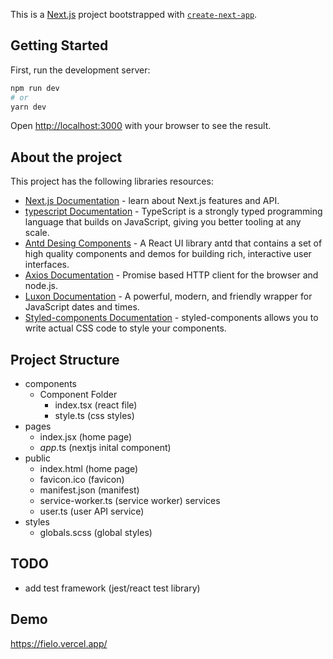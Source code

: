 This is a [Next.js](https://nextjs.org/) project bootstrapped with [`create-next-app`](https://github.com/vercel/next.js/tree/canary/packages/create-next-app).

## Getting Started

First, run the development server:

```bash
npm run dev
# or
yarn dev
```

Open [http://localhost:3000](http://localhost:3000) with your browser to see the result.

## About the project

This project has the following libraries resources:

- [Next.js Documentation](https://nextjs.org/docs) - learn about Next.js features and API.
- [typescript Documentation](https://www.typescriptlang.org/docs/) - TypeScript is a strongly typed programming language that builds on JavaScript, giving you better tooling at any scale.
- [Antd Desing Components](https://ant.design/components/overview/) - A React UI library antd that contains a set of high quality components and demos for building rich, interactive user interfaces.
- [Axios Documentation](https://axios-http.com/ptbr/docs/intro) - Promise based HTTP client for the browser and node.js.
- [Luxon Documentation](https://moment.github.io/luxon/#/?id=luxon) - A powerful, modern, and friendly wrapper for JavaScript dates and times.
- [Styled-components Documentation](https://styled-components.com/docs) - styled-components allows you to write actual CSS code to style your components.

## Project Structure

- components
  - Component Folder
    - index.tsx (react file)
    - style.ts (css styles)
- pages
  - index.jsx (home page)
  - _app_.ts  (nextjs inital component)
- public
  - index.html (home page)
  - favicon.ico (favicon)
  - manifest.json (manifest)
  - service-worker.ts (service worker)
  services
  - user.ts (user API service)
- styles
  - globals.scss (global styles)

## TODO

- add test framework (jest/react test library)

## Demo

<https://fielo.vercel.app/>
